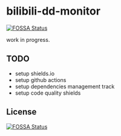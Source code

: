 # bilibili-dd-monitor
[![FOSSA Status](https://app.fossa.com/api/projects/git%2Bgithub.com%2Fwdpm%2Fbilibili-dd-monitor.svg?type=shield)](https://app.fossa.com/projects/git%2Bgithub.com%2Fwdpm%2Fbilibili-dd-monitor?ref=badge_shield)


work in progress.

## TODO
- setup shields.io
- setup github actions
- setup dependencies management track
- setup code quality shields






## License
[![FOSSA Status](https://app.fossa.com/api/projects/git%2Bgithub.com%2Fwdpm%2Fbilibili-dd-monitor.svg?type=large)](https://app.fossa.com/projects/git%2Bgithub.com%2Fwdpm%2Fbilibili-dd-monitor?ref=badge_large)